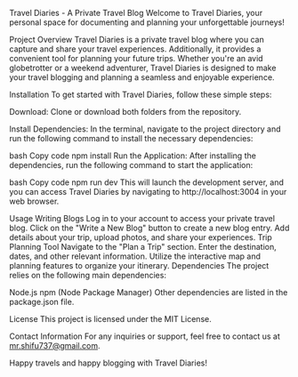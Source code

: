 Travel Diaries - A Private Travel Blog
Welcome to Travel Diaries, your personal space for documenting and planning your unforgettable journeys!

Project Overview
Travel Diaries is a private travel blog where you can capture and share your travel experiences. Additionally, 
it provides a convenient tool for planning your future trips. Whether you're an avid globetrotter or a weekend adventurer,
Travel Diaries is designed to make your travel blogging and planning a seamless and enjoyable experience.

Installation
To get started with Travel Diaries, follow these simple steps:

Download: Clone or download both folders from the repository.

Install Dependencies: In the terminal, navigate to the project directory and run the following command to install the necessary dependencies:

bash
Copy code
npm install
Run the Application: After installing the dependencies, run the following command to start the application:

bash
Copy code
npm run dev
This will launch the development server, and you can access Travel Diaries by navigating to http://localhost:3004 in your web browser.

Usage
Writing Blogs
Log in to your account to access your private travel blog.
Click on the "Write a New Blog" button to create a new blog entry.
Add details about your trip, upload photos, and share your experiences.
Trip Planning Tool
Navigate to the "Plan a Trip" section.
Enter the destination, dates, and other relevant information.
Utilize the interactive map and planning features to organize your itinerary.
Dependencies
The project relies on the following main dependencies:

Node.js
npm (Node Package Manager)
Other dependencies are listed in the package.json file.

License
This project is licensed under the MIT License.

Contact Information
For any inquiries or support, feel free to contact us at mr.shifu737@gmail.com.

Happy travels and happy blogging with Travel Diaries!
